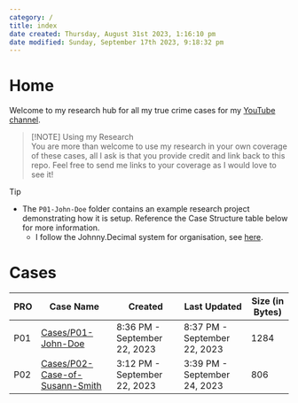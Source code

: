 ```yaml
---  
category: /  
title: index  
date created: Thursday, August 31st 2023, 1:16:10 pm  
date modified: Sunday, September 17th 2023, 9:18:32 pm  
---  
```

# Home  
  
Welcome to my research hub for all my true crime cases for my [YouTube channel](https://youtube.com/itsjoshuamiles).  
  
> [!NOTE]  Using my Research  
> You are more than welcome to use my research in your own coverage of these cases, all I ask is that you provide credit and link back to this repo. Feel free to send me links to your coverage as I would love to see it!  
  
>[!tip]   
>- The `P01-John-Doe` folder contains an example research project demonstrating how it is setup. Reference the Case Structure table below for more information.  
>	- I follow the Johnny.Decimal system for organisation, see [here](https://johnnydecimal.com/).  
  
# Cases  
  
| PRO | Case Name                                     | Created                      | Last Updated                 | Size (in Bytes) |  
| --- | --------------------------------------------- | ---------------------------- | ---------------------------- | --------------- |  
| P01 | [Cases/P01-John-Doe](P01/index.md)             | 8:36 PM - September 22, 2023 | 8:37 PM - September 22, 2023 | 1284            |  
| P02 | [Cases/P02-Case-of-Susann-Smith](P02/index.md) | 3:12 PM - September 22, 2023 | 3:39 PM - September 24, 2023 | 806             |  
  
